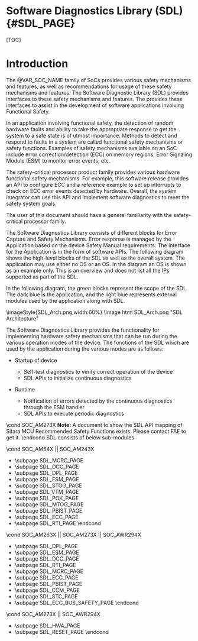 # Software Diagnostics Library (SDL) {#SDL_PAGE}

[TOC]

# Introduction

The @VAR_SOC_NAME family of SoCs provides various safety mechanisms and features, as well as recommendations for usage of these safety mechanisms and features. The Software Diagnostic Library (SDL) provides interfaces to these safety mechanisms and features. The provides these interfaces to assist in the development of software applications involving Functional Safety.

In an application involving functional safety, the detection of random hardware faults and ability to take the appropriate response to get the system to a safe state is of utmost importance. Methods to detect and respond to faults in a system are called functional safety mechanisms or safety functions. Examples of safety mechanisms available on an SoC include error correction/detection (ECC) on memory regions, Error Signaling Module (ESM) to monitor error events, etc.

The safety-critical processor product family provides various hardware functional safety mechanisms. For example, this software release provides an API to configure ECC and a reference example to set up interrupts to check on ECC error events detected by hardware. Overall, the system integrator can use this API and implement software diagnostics to meet the safety system goals.

The user of this document should have a general familiarity with the safety-critical processor family.

The Software Diagnostics Library consists of different blocks for Error Capture and Safety Mechanisms. Error response is managed by the Application based on the device Safety Manual requirements. The interface for the Application is in the form of software APIs. The following diagram shows the high-level blocks of the SDL as well as the overall system. The application may use either no OS or an OS. In the diagram an OS is shown as an example only. This is an overview and does not list all the IPs supported as part of the SDL.

In the following diagram, the green blocks represent the scope of the SDL. The dark blue is the application, and the light blue represents external modules used by the application along with SDL.

\imageStyle{SDL_Arch.png,width:60%}
\image html SDL_Arch.png "SDL Architecture"

The Software Diagnostics Library provides the functionality for implementing hardware safety mechanisms that can be run during the various operation modes of the device. The functions of the SDL which are used by the application during the various modes are as follows:

- Startup of device
	- Self-test diagnostics to verify correct operation of the device
	- SDL APIs to initialize continuous diagnostics

- Runtime
	- Notification of errors detected by the continuous diagnostics through the ESM handler
	- SDL APIs to execute periodic diagnostics

\cond SOC_AM273X
**Note:** A document to show the SDL API mapping of Sitara MCU Recommended Safety Functions exists. Please contact FAE to get it.
\endcond
SDL consists of below sub-modules

\cond SOC_AM64X || SOC_AM243X
- \subpage SDL_MCRC_PAGE
- \subpage SDL_DCC_PAGE
- \subpage SDL_DPL_PAGE
- \subpage SDL_ESM_PAGE
- \subpage SDL_STOG_PAGE
- \subpage SDL_VTM_PAGE
- \subpage SDL_POK_PAGE
- \subpage SDL_MTOG_PAGE
- \subpage SDL_PBIST_PAGE
- \subpage SDL_ECC_PAGE
- \subpage SDL_RTI_PAGE
\endcond

\cond SOC_AM263X || SOC_AM273X || SOC_AWR294X
- \subpage SDL_DPL_PAGE
- \subpage SDL_ESM_PAGE
- \subpage SDL_DCC_PAGE
- \subpage SDL_RTI_PAGE
- \subpage SDL_MCRC_PAGE
- \subpage SDL_ECC_PAGE
- \subpage SDL_PBIST_PAGE
- \subpage SDL_CCM_PAGE
- \subpage SDL_STC_PAGE
- \subpage SDL_ECC_BUS_SAFETY_PAGE
\endcond


\cond SOC_AM273X || SOC_AWR294X
- \subpage SDL_HWA_PAGE
- \subpage SDL_RESET_PAGE
\endcond

